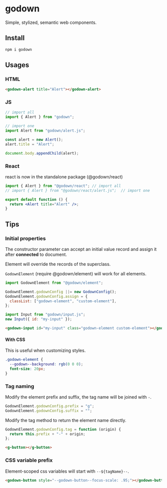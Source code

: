 # godown

Simple, stylized, semantic web components.

## Install

```sh
npm i godown
```

## Usages

### HTML

```html
<godown-alert title="Alert"></godown-alert>
```

### JS

```js
// import all
import { Alert } from "godown";

// import one
import Alert from "godown/alert.js";

const alert = new Alert();
alert.title = "Alert";

document.body.appendChild(alert);
```

### React

react is now in the standalone package (@godown/react)

```jsx
import { Alert } from "@godown/react"; // import all
// import { Alert } from "@godown/react/alert.js";  // import one

export default function () {
  return <Alert title="Alert" />;
}
```

## Tips

### Initial properties

The constructor parameter can accept an initial value record and assign it after **connected** to document.

Element will override the records of the superclass.

`GodownElement` (require @godown/element) will work for all elements.

```js
import GodownElement from "@godown/element";

GodownElement.godownConfig ||= new GodownConfig();
GodownElement.godownConfig.assign = {
  classList: ["godown-element", "custom-element"],
};

import Input from "godown/input.js";
new Input({ id: "my-input" });
```

```html
<godown-input id="my-input" class="godown-element custom-element"></godown-input>
```

#### With CSS

This is useful when customizing styles.

```css
.godown-element {
  --godown--background: rgb(0 0 0);
  font-size: 20px;
}
```

### Tag naming

Modify the element prefix and suffix,
the tag name will be joined with `-`.

```js
GodownElement.godownConfig.prefix = "g";
GodownElement.godownConfig.suffix = "";
```

Modify the tag method to return the element name directly.

```js
GodownElement.godownConfig.tag = function (origin) {
  return this.prefix + "-" + origin;
};
```

```html
<g-button></g-button>
```

### CSS variable prefix

Element-scoped css variables will start with `--${tagName}--`.

```html
<godown-button style="--godown-button--focus-scale: .95;"></godown-button>
```
